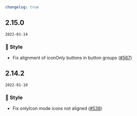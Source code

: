 ```yaml
changelog: true
```

## 2.15.0

`2022-01-14`

### 💅 Style

- Fix alignment of iconOnly buttons in button groups ([#567](https://github.com/arco-design/arco-design-vue/pull/567))


## 2.14.2

`2022-01-10`

### 💅 Style

- Fix onlyIcon mode icons not aligned ([#538](https://github.com/arco-design/arco-design-vue/pull/538))

